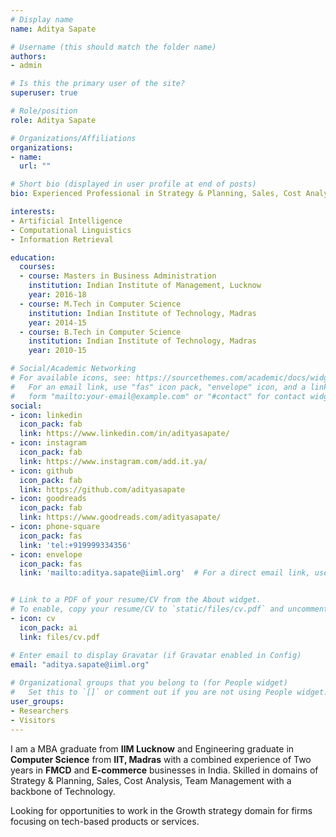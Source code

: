 ```yaml
---
# Display name
name: Aditya Sapate

# Username (this should match the folder name)
authors:
- admin

# Is this the primary user of the site?
superuser: true

# Role/position
role: Aditya Sapate

# Organizations/Affiliations
organizations:
- name: 
  url: ""

# Short bio (displayed in user profile at end of posts)
bio: Experienced Professional in Strategy & Planning, Sales, Cost Analysis, Team Management with a backbone of Technology.

interests:
- Artificial Intelligence
- Computational Linguistics
- Information Retrieval

education:
  courses:
  - course: Masters in Business Administration
    institution: Indian Institute of Management, Lucknow
    year: 2016-18
  - course: M.Tech in Computer Science
    institution: Indian Institute of Technology, Madras
    year: 2014-15
  - course: B.Tech in Computer Science
    institution: Indian Institute of Technology, Madras
    year: 2010-15

# Social/Academic Networking
# For available icons, see: https://sourcethemes.com/academic/docs/widgets/#icons
#   For an email link, use "fas" icon pack, "envelope" icon, and a link in the
#   form "mailto:your-email@example.com" or "#contact" for contact widget.
social:
- icon: linkedin
  icon_pack: fab
  link: https://www.linkedin.com/in/adityasapate/
- icon: instagram
  icon_pack: fab
  link: https://www.instagram.com/add.it.ya/
- icon: github
  icon_pack: fab
  link: https://github.com/adityasapate
- icon: goodreads
  icon_pack: fab
  link: https://www.goodreads.com/adityasapate/
- icon: phone-square
  icon_pack: fas
  link: 'tel:+919999334356'  
- icon: envelope
  icon_pack: fas
  link: 'mailto:aditya.sapate@iiml.org'  # For a direct email link, use "mailto:test@example.org".


# Link to a PDF of your resume/CV from the About widget.
# To enable, copy your resume/CV to `static/files/cv.pdf` and uncomment the lines below.
- icon: cv
  icon_pack: ai
  link: files/cv.pdf

# Enter email to display Gravatar (if Gravatar enabled in Config)
email: "aditya.sapate@iiml.org"
  
# Organizational groups that you belong to (for People widget)
#   Set this to `[]` or comment out if you are not using People widget.  
user_groups:
- Researchers
- Visitors
---
```


I am a MBA graduate from <b>IIM Lucknow</b> and Engineering graduate in <b>Computer Science</b> from <b>IIT, Madras</b> with a combined experience of Two years in <b>FMCD</b> and <b>E-commerce</b> businesses in India. Skilled in domains of Strategy & Planning, Sales, Cost Analysis, Team Management with a backbone of Technology. 

Looking for opportunities to work in the Growth strategy domain for firms focusing on tech-based products or services.